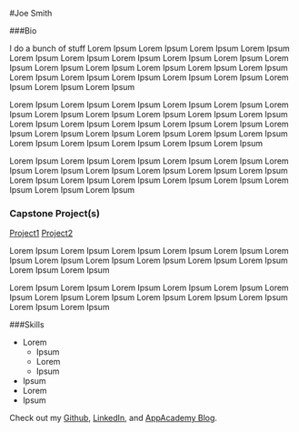 #Joe Smith

###Bio

I do a bunch of stuff Lorem Ipsum Lorem Ipsum Lorem Ipsum Lorem Ipsum Lorem Ipsum Lorem Ipsum Lorem Ipsum Lorem Ipsum Lorem Ipsum Lorem Ipsum Lorem Ipsum Lorem Ipsum Lorem Ipsum Lorem Ipsum Lorem Ipsum Lorem Ipsum Lorem Ipsum Lorem Ipsum Lorem Ipsum Lorem Ipsum Lorem Ipsum Lorem Ipsum Lorem Ipsum

 Lorem Ipsum Lorem Ipsum Lorem Ipsum Lorem Ipsum Lorem Ipsum Lorem Ipsum Lorem Ipsum Lorem Ipsum Lorem Ipsum Lorem Ipsum Lorem Ipsum Lorem Ipsum Lorem Ipsum Lorem Ipsum Lorem Ipsum Lorem Ipsum Lorem Ipsum Lorem Ipsum Lorem Ipsum Lorem Ipsum Lorem Ipsum Lorem Ipsum Lorem Ipsum Lorem Ipsum Lorem Ipsum Lorem Ipsum Lorem Ipsum

  Lorem Ipsum Lorem Ipsum Lorem Ipsum Lorem Ipsum Lorem Ipsum Lorem Ipsum Lorem Ipsum Lorem Ipsum Lorem Ipsum Lorem Ipsum Lorem Ipsum Lorem Ipsum Lorem Ipsum Lorem Ipsum Lorem Ipsum Lorem Ipsum Lorem Ipsum Lorem Ipsum Lorem Ipsum

### Capstone Project(s)

[Project1](http://www.example.com)
[Project2](http://www.example2.com)

 Lorem Ipsum Lorem Ipsum Lorem Ipsum Lorem Ipsum Lorem Ipsum Lorem Ipsum Lorem Ipsum Lorem Ipsum Lorem Ipsum Lorem Ipsum Lorem Ipsum Lorem Ipsum Lorem Ipsum

  Lorem Ipsum Lorem Ipsum Lorem Ipsum Lorem Ipsum Lorem Ipsum Lorem Ipsum Lorem Ipsum Lorem Ipsum Lorem Ipsum Lorem Ipsum Lorem Ipsum Lorem Ipsum Lorem Ipsum

###Skills

* Lorem
  * Ipsum
  * Lorem
  * Ipsum
* Ipsum
* Lorem
* Ipsum

Check out my [Github](http://github.com), [LinkedIn](http://github.com), and [AppAcademy Blog](http://appacademy.io).
